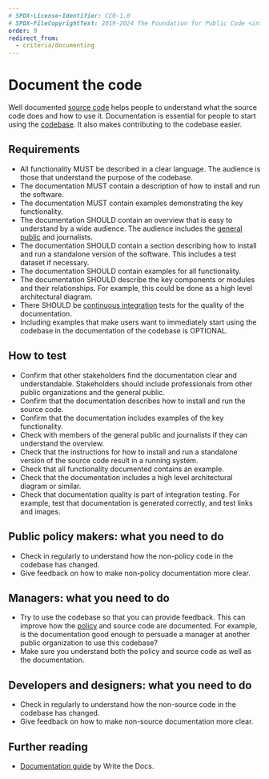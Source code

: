 ```yaml
---
# SPDX-License-Identifier: CC0-1.0
# SPDX-FileCopyrightText: 2019-2024 The Foundation for Public Code <info@publiccode.net>, https://standard.publiccode.net/AUTHORS
order: 9
redirect_from:
  - criteria/documenting
---
```

# Document the code

Well documented [source code](../glossary.md#source-code) helps people to understand what the source code does and how to use it.
Documentation is essential for people to start using the [codebase](../glossary.md#codebase).
It also makes contributing to the codebase easier.

## Requirements

* All functionality MUST be described in a clear language. The audience is those that understand the purpose of the codebase.
* The documentation MUST contain a description of how to install and run the software.
* The documentation MUST contain examples demonstrating the key functionality.
* The documentation SHOULD contain an overview that is easy to understand by a wide audience. The audience includes the [general public](../glossary.md#general-public) and journalists.
* The documentation SHOULD contain a section describing how to install and run a standalone version of the software. This includes a test dataset if necessary.
* The documentation SHOULD contain examples for all functionality.
* The documentation SHOULD describe the key components or modules and their relationships. For example, this could be done as a high level architectural diagram.
* There SHOULD be [continuous integration](../glossary.md#continuous-integration) tests for the quality of the documentation.
* Including examples that make users want to immediately start using the codebase in the documentation of the codebase is OPTIONAL.

## How to test

* Confirm that other stakeholders find the documentation clear and understandable. Stakeholders should include professionals from other public organizations and the general public.
* Confirm that the documentation describes how to install and run the source code.
* Confirm that the documentation includes examples of the key functionality.
* Check with members of the general public and journalists if they can understand the overview.
* Check that the instructions for how to install and run a standalone version of the source code result in a running system.
* Check that all functionality documented contains an example.
* Check that the documentation includes a high level architectural diagram or similar.
* Check that documentation quality is part of integration testing. For example, test that documentation is generated correctly, and test links and images.

## Public policy makers: what you need to do

* Check in regularly to understand how the non-policy code in the codebase has changed.
* Give feedback on how to make non-policy documentation more clear.

## Managers: what you need to do

* Try to use the codebase so that you can provide feedback. This can improve how the [policy](../glossary.md#policy) and source code are documented. For example, is the documentation good enough to persuade a manager at another public organization to use this codebase?
* Make sure you understand both the policy and source code as well as the documentation.

## Developers and designers: what you need to do

* Check in regularly to understand how the non-source code in the codebase has changed.
* Give feedback on how to make non-source documentation more clear.

## Further reading

* [Documentation guide](https://www.writethedocs.org/guide/) by Write the Docs.
